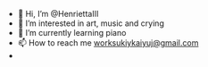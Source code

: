 - 👋 Hi, I’m @HenriettaIII
- 👀 I’m interested in art, music and crying
- 🌱 I’m currently learning piano
- 📫 How to reach me worksukiykaiyuj@gmail.com
- 

<!---
HenriettaIII/HenriettaIII is a ✨ special ✨ repository because its `README.md` (this file) appears on your GitHub profile.
You can click the Preview link to take a look at your changes.
--->
